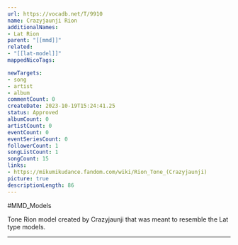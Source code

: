 ```yaml
---
url: https://vocadb.net/T/9910
name: Crazyjaunji Rion
additionalNames: 
- Lat Rion
parent: "[[mmd]]"
related:
- "[[lat-model]]"
mappedNicoTags:

newTargets:
- song
- artist
- album
commentCount: 0
createDate: 2023-10-19T15:24:41.25
status: Approved
albumCount: 0
artistCount: 0
eventCount: 0
eventSeriesCount: 0
followerCount: 1
songListCount: 1
songCount: 15
links: 
- https://mikumikudance.fandom.com/wiki/Rion_Tone_(Crazyjaunji)
picture: true
descriptionLength: 86
---
```


#MMD_Models

Tone Rion model created by Crazyjaunji that was meant to resemble the Lat type models.

---

